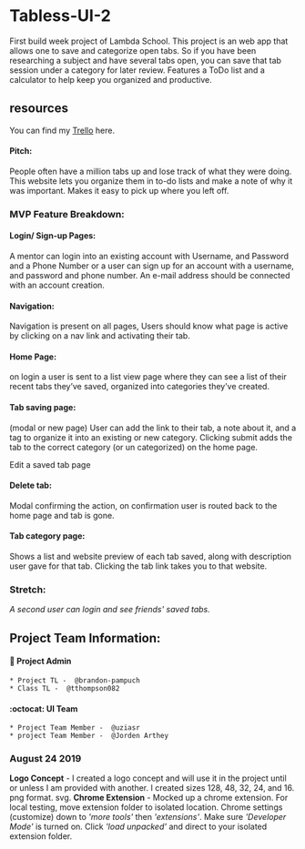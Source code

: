 # Tabless-UI-2
First build week project of Lambda School. This project is an web app that allows one to save and categorize open tabs. So if you have been researching a subject and have several tabs open, you can save that tab session under a category for later review. Features a ToDo list and a calculator to help keep you organized and productive. 

## resources
You can find my [Trello](https://trello.com/b/5ff66SLs/tables-thursday) here.

#### Pitch: 
People often have a million tabs up and lose track of what they were doing. This website lets you organize them in to-do lists and make a note of why it was important. Makes it easy to pick up where you left off.

 ### MVP Feature Breakdown:

 #### Login/ Sign-up Pages: 
 A mentor can login into an existing account with Username, and Password and a Phone Number or a user can sign up for an account with a username, and password and phone number. An e-mail address should be connected with an account creation.

 #### Navigation:
 Navigation is present on all pages, Users should know what page is active by clicking on a nav link and activating their tab.

 #### Home Page: 
 on login a user is sent to a list view page where they can see a list of their recent tabs they’ve saved, organized into categories they’ve created.

 #### Tab saving page: 
 (modal or new page) User can add the link to their tab, a note about it, and a tag to organize it into an existing or new category. Clicking submit adds the tab to the correct category (or un categorized) on the home page.

 Edit a saved tab page

 #### Delete tab:
 Modal confirming the action, on confirmation user is routed back to the home page and tab is gone.

 #### Tab category page: 
 Shows a list and website preview of each tab saved, along with description user gave for that tab. Clicking the tab link takes you to that website.

 ### Stretch: 
 *A second user can login and see friends' saved tabs.*

## Project Team Information:
#### :crown: Project Admin
    * Project TL -  @brandon-pampuch
    * Class TL -  @tthompson082

#### :octocat: UI Team
    * Project Team Member -  @uziasr
    * project Team Member -  @Jorden Arthey

### August 24 2019
**Logo Concept** - I created a logo concept and will use it in the project until or unless I am provided with another. I created sizes 128, 48, 32, 24, and 16. png format. svg.
**Chrome Extension** - Mocked up a chrome extension. For local testing, move extension folder to isolated location. Chrome settings (customize) down to *'more tools'* then *'extensions'*. Make sure *'Developer Mode'* is turned on. Click *'load unpacked'* and direct to your isolated extension folder.